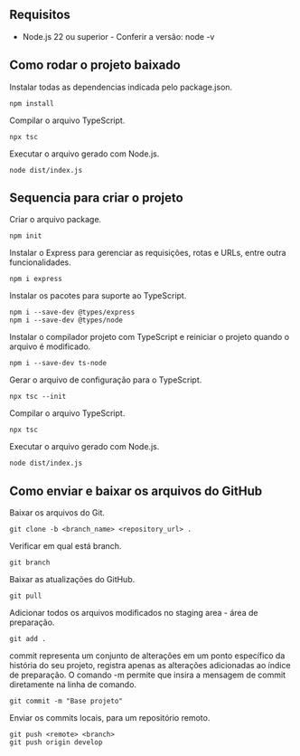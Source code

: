 ## Requisitos

* Node.js 22 ou superior - Conferir a versão: node -v

## Como rodar o projeto baixado

Instalar todas as dependencias indicada pelo package.json.
```
npm install
```

Compilar o arquivo TypeScript.
```
npx tsc
```

Executar o arquivo gerado com Node.js.
```
node dist/index.js
```

## Sequencia para criar o projeto

Criar o arquivo package.
```
npm init
```

Instalar o Express para gerenciar as requisições, rotas e URLs, entre outra funcionalidades.
```
npm i express
```

Instalar os pacotes para suporte ao TypeScript.
```
npm i --save-dev @types/express
npm i --save-dev @types/node
```

Instalar o compilador projeto com TypeScript e reiniciar o projeto quando o arquivo é modificado.
```
npm i --save-dev ts-node
```

Gerar o arquivo de configuração para o TypeScript.
```
npx tsc --init
```

Compilar o arquivo TypeScript.
```
npx tsc
```

Executar o arquivo gerado com Node.js.
```
node dist/index.js
```


## Como enviar e baixar os arquivos do GitHub

Baixar os arquivos do Git.
```
git clone -b <branch_name> <repository_url> .
```

Verificar em qual está branch.
```
git branch 
```

Baixar as atualizações do GitHub.
```
git pull
```

Adicionar todos os arquivos modificados no staging area - área de preparação.
```
git add .
```

commit representa um conjunto de alterações em um ponto específico da história do seu projeto, registra apenas as alterações adicionadas ao índice de preparação.
O comando -m permite que insira a mensagem de commit diretamente na linha de comando.
```
git commit -m "Base projeto"
```

Enviar os commits locais, para um repositório remoto.
```
git push <remote> <branch>
git push origin develop
```